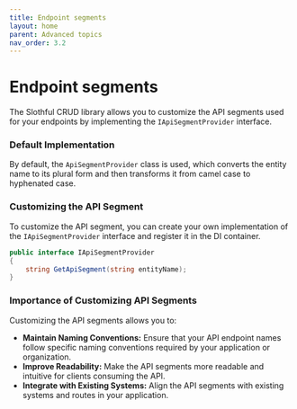 ```yaml
---
title: Endpoint segments
layout: home
parent: Advanced topics
nav_order: 3.2
---
```


# Endpoint segments

The Slothful CRUD library allows you to customize the API segments used for your endpoints by implementing the `IApiSegmentProvider` interface.

### Default Implementation

By default, the `ApiSegmentProvider` class is used, which converts the entity name to its plural form and then transforms it from camel case to hyphenated case.

### Customizing the API Segment
To customize the API segment, you can create your own implementation of the `IApiSegmentProvider` interface and register it in the DI container.

```csharp
public interface IApiSegmentProvider
{
    string GetApiSegment(string entityName);
}
```

### Importance of Customizing API Segments
Customizing the API segments allows you to:

- **Maintain Naming Conventions:** Ensure that your API endpoint names follow specific naming conventions required by your application or organization.
- **Improve Readability:** Make the API segments more readable and intuitive for clients consuming the API.
- **Integrate with Existing Systems:** Align the API segments with existing systems and routes in your application.